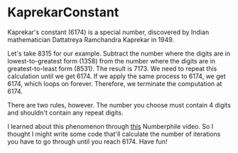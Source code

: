 # KaprekarConstant

Kaprekar's constant (6174) is a special number, discovered by Indian mathematician Dattatreya Ramchandra Kaprekar in 1949. 

Let's take 8315 for our example. Subtract the number where the digits are in lowest-to-greatest form (1358) from the number where the digits are in greatest-to-least form (8531). The result is 7173. We need to repeat this calculation until we get 6174. If we apply the same process to 6174, we get 6174, which loops on forever. Therefore, we terminate the computation at 6174. 

There are two rules, however. The number you choose must contain 4 digits and shouldn't contain any repeat digits. 

I learned about this phenomenon through <a href="https://www.youtube.com/watch?v=d8TRcZklX_Q">this</a> Numberphile video. So I thought I might write some code that'll calculate the number of iterations you have to go through until you reach 6174. Have fun! 